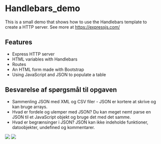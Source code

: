 # Handlebars_demo
This is a small demo that shows how to use the Handlebars template to create a HTTP server. See more at https://expressjs.com/  

## Features
* Express HTTP server
* HTML variables with Handlebars
* Routes
* An HTML form made with Bootstrap
* Using JavaScript and JSON to populate a table

## Besvarelse af spørgsmål til opgaven
* Sammenling JSON med XML og CSV filer - JSON er kortere at skrive og kan bruge arrays.
* Hvad er fordele og ulemper med JSON? Du kan meget nemt parse en JSON til et JavaScript objekt og bruge det med det samme.
* Hvad er begrænsinger i JSON? JSON kan ikke indeholde funktioner, datoobjekter, undefined og kommentarer.

![](https://i.imgur.com/EFTD1DM.png)
![](https://i.imgur.com/W1FZz88.png)

